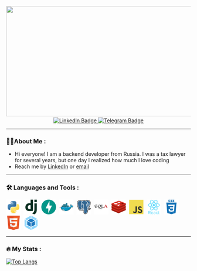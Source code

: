 <!-- <div id="header" align="center">
  <a href="https://www.linkedin.com/in/artemrakhaev/">
  <img src="https://media.giphy.com/media/v1.Y2lkPTc5MGI3NjExcGZycW5pOGc4Mnp6dXQ3dGc0eXByZ21nODloaTV1c3RkMmk4am9zeiZlcD12MV9pbnRlcm5hbF9naWZfYnlfaWQmY3Q9Zw/fwbZnTftCXVocKzfxR/giphy.gif" width="150"/>
  </a>
</div> -->
<div align="center">
  <img src="https://media.giphy.com/media/dWesBcTLavkZuG35MI/giphy.gif" width="600" height="300"/>
</div>
<div id="badges" align="center">
  <a href="https://www.linkedin.com/in/artemrakhaev/">
    <img src="https://img.shields.io/badge/LinkedIn-blue?logo=linkedin&logoColor=white&style=for-the-badge" alt="LinkedIn Badge" width="297" height="55"/>
  </a>
  <a href="t.me/@rakhaev_a">
    <img src="https://img.shields.io/badge/Telegram-blue?logo=telegram&logoColor=white&style=for-the-badge" alt="Telegram Badge" width="298" height="55"/>
  </a>   
 </div>


---
### :man_technologist:About Me :
- Hi everyone! I am a backend developer from Russia. I was a tax lawyer for several years, but one day I realized how much I love coding
- Reach me by [LinkedIn](https://www.linkedin.com/in/artemrakhaev/) or [email](mailto:a.u.rahaev@gmail.com) 

---
### :hammer_and_wrench: Languages and Tools :
<div>
 
   <img src="https://github.com/devicons/devicon/blob/master/icons/python/python-original.svg" title="Python" alt="Python" width="40" height="40"/>&nbsp;
  <img src="https://github.com/devicons/devicon/blob/master/icons/django/django-plain.svg" title="Django" alt="Django" width="40" height="40"/>&nbsp;
  <img src="https://github.com/devicons/devicon/blob/master/icons/fastapi/fastapi-original.svg" title="FastAPI" alt="FastAPI" width="40" height="40"/>&nbsp;
  <img src="https://github.com/devicons/devicon/blob/master/icons/docker/docker-original.svg" title="Docker" alt="Docker" width="40" height="40"/>&nbsp;
  <img src="https://github.com/devicons/devicon/blob/master/icons/postgresql/postgresql-original.svg" title="Postgresql" alt="Postgresql" width="40" height="40"/>&nbsp;
  <img src="https://github.com/devicons/devicon/blob/master/icons/sqlalchemy/sqlalchemy-original.svg" title="sqlalchemy" alt="SQLAlchemy" width="40" height="40"/>&nbsp;
  <img src="https://github.com/devicons/devicon/blob/master/icons/redis/redis-original.svg" title="Redis" alt="Redis" width="40" height="40"/>&nbsp;
   <img src="https://github.com/devicons/devicon/blob/master/icons/javascript/javascript-original.svg" title="JavaScript" alt="JavaScript" width="40" height="40"/>&nbsp;
   <img src="https://github.com/devicons/devicon/blob/master/icons/react/react-original-wordmark.svg" title="React" alt="React" width="40" height="40"/>&nbsp;
  <img src="https://github.com/devicons/devicon/blob/master/icons/css3/css3-plain-wordmark.svg"  title="CSS3" alt="CSS" width="40" height="40"/>&nbsp;
  <img src="https://github.com/devicons/devicon/blob/master/icons/html5/html5-original.svg" title="HTML5" alt="HTML" width="40" height="40"/>&nbsp;
  <img src="https://github.com/devicons/devicon/blob/master/icons/webpack/webpack-original.svg" title="Webpack" alt="Webpack" width="40" height="40"/>&nbsp;  
  </div>

  ---
### :fire: My Stats :
<!-- [![GitHub Streak](http://github-readme-streak-stats.herokuapp.com?user=drwalther&theme=dark&background=000000)](https://git.io/streak-stats) -->

[![Top Langs](https://github-readme-stats.vercel.app/api/top-langs/?username=drwalther&layout=compact&theme=vision-friendly-dark)](https://github.com/anuraghazra/github-readme-stats)
<!--
**drwalther/drwalther** is a ✨ _special_ ✨ repository because its `README.md` (this file) appears on your GitHub profile.

Here are some ideas to get you started:

- 🔭 I’m currently working on ...
- 🌱 I’m currently learning ...
- 👯 I’m looking to collaborate on ...
- 🤔 I’m looking for help with ...
- 💬 Ask me about ...
- 📫 How to reach me: ...
- 😄 Pronouns: ...
- ⚡ Fun fact: ...
-->
